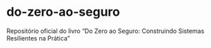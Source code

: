 # do-zero-ao-seguro
Repositório oficial do livro “Do Zero ao Seguro: Construindo Sistemas Resilientes na Prática”
